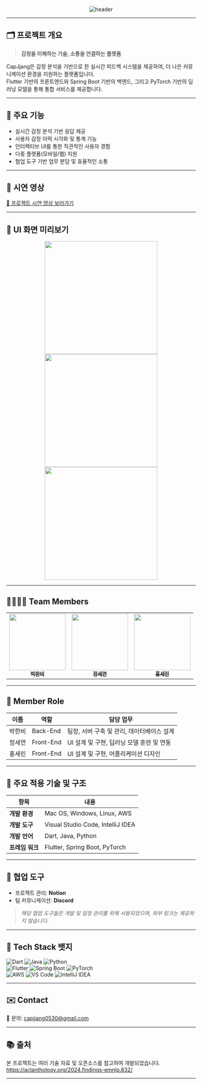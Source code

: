 <div align="center">

![header](https://capsule-render.vercel.app/api?type=waving&color=gradient&height=200&text=Welcome!%20We're%20Team:CapJjang👋&fontSize=40)<br>

</div>

---

## 🗂️ 프로젝트 개요

> **감정을 이해하는 기술, 소통을 연결하는 플랫폼**

CapJjang은 감정 분석을 기반으로 한 실시간 피드백 시스템을 제공하여, 더 나은 커뮤니케이션 환경을 지원하는 플랫폼입니다.  
Flutter 기반의 프론트엔드와 Spring Boot 기반의 백엔드, 그리고 PyTorch 기반의 딥러닝 모델을 통해 통합 서비스를 제공합니다.

---

## 🔑 주요 기능

- 실시간 감정 분석 기반 응답 제공
- 사용자 감정 이력 시각화 및 통계 기능
- 인터랙티브 UI를 통한 직관적인 사용자 경험
- 다중 플랫폼(모바일/웹) 지원
- 협업 도구 기반 업무 분담 및 효율적인 소통

---

## 🎥 시연 영상

[🔗 프로젝트 시연 영상 보러가기](https://your-demo-video-link.com)

---

## 📸 UI 화면 미리보기

<div align="center">
  <img src="https://your-image-link.com/ui1.png" width="300"/>
  <img src="https://your-image-link.com/ui2.png" width="300"/>
  <img src="https://your-image-link.com/ui3.png" width="300"/>
</div>

---

## 👨‍👩‍👧‍👧 Team Members

<table>
  <tbody>
    <tr>
      <td align="center"><a href="https://github.com/Park-Han-bi"><img src="https://avatars.githubusercontent.com/u/146988153?v=4" width="150px;" alt=""/><br /><sub><b>박한비</b></sub></a><br /></td>
      <td align="center"><a href="https://github.com/sseyeonn"><img src="https://github.com/user-attachments/assets/ccff23b6-873c-4a70-b58a-a1038c6de7d6" width="150px;" alt=""/><br /><sub><b>정세연</b></sub></a><br /></td>
      <td align="center"><a href="https://github.com/tpfls"><img src="https://avatars.githubusercontent.com/u/165572388?v=4" width="150px;" alt=""/><br /><sub><b>홍세린</b></sub></a><br /></td>
    </tr>
  </tbody>
</table>

---

## 👥 Member Role

| 이름 | 역할 | 담당 업무 |
|------|------|------------|
| 박한비 | Back-End | 팀장, 서버 구축 및 관리, 데이터베이스 설계 |
| 정세연 | Front-End | UI 설계 및 구현, 딥러닝 모델 훈련 및 연동 |
| 홍세린 | Front-End | UI 설계 및 구현, 어플리케이션 디자인 |

---

## 🧰 주요 적용 기술 및 구조

| 항목 | 내용 |
|------|------|
| **개발 환경** | Mac OS, Windows, Linux, AWS |
| **개발 도구** | Visual Studio Code, IntelliJ IDEA |
| **개발 언어** | Dart, Java, Python |
| **프레임 워크** | Flutter, Spring Boot, PyTorch |

---

## 📎 협업 도구

- 프로젝트 관리: **Notion**
- 팀 커뮤니케이션: **Discord**

> *해당 협업 도구들은 개발 및 일정 관리를 위해 사용되었으며, 외부 링크는 제공하지 않습니다.*

---

## 🔧 Tech Stack 뱃지

![Dart](https://img.shields.io/badge/Dart-0175C2?style=for-the-badge&logo=dart&logoColor=white)
![Java](https://img.shields.io/badge/Java-007396?style=for-the-badge&logo=java&logoColor=white)
![Python](https://img.shields.io/badge/Python-3776AB?style=for-the-badge&logo=python&logoColor=white)
<br>
![Flutter](https://img.shields.io/badge/Flutter-02569B?style=for-the-badge&logo=flutter&logoColor=white)
![Spring Boot](https://img.shields.io/badge/SpringBoot-6DB33F?style=for-the-badge&logo=springboot&logoColor=white)
![PyTorch](https://img.shields.io/badge/PyTorch-EE4C2C?style=for-the-badge&logo=pytorch&logoColor=white)
<br>
![AWS](https://img.shields.io/badge/AWS-232F3E?style=for-the-badge&logo=amazonaws&logoColor=white)
![VS Code](https://img.shields.io/badge/VSCode-007ACC?style=for-the-badge&logo=visualstudiocode&logoColor=white)
![IntelliJ IDEA](https://img.shields.io/badge/IntelliJIDEA-000000?style=for-the-badge&logo=intellijidea&logoColor=white)

---

## ✉️ Contact

📮 문의: [capjjang0530@gmail.com](mailto:capjjang0530@gmail.com)

---

## 📚 출처

본 프로젝트는 여러 기술 자료 및 오픈소스를 참고하여 개발되었습니다.  
<https://aclanthology.org/2024.findings-emnlp.832/>

---


